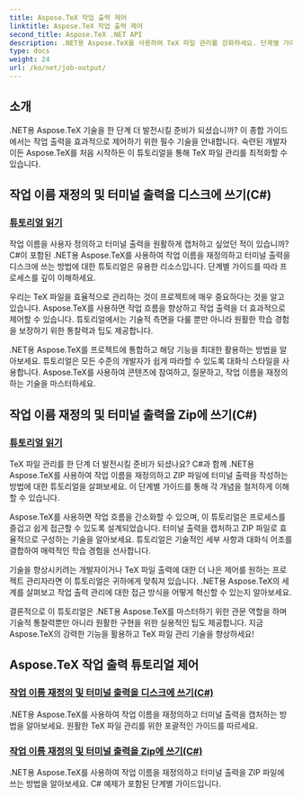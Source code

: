 ```yaml
---
title: Aspose.TeX 작업 출력 제어
linktitle: Aspose.TeX 작업 출력 제어
second_title: Aspose.TeX .NET API
description: .NET용 Aspose.TeX를 사용하여 TeX 파일 관리를 강화하세요. 단계별 가이드를 통해 C#을 사용하여 작업 이름을 재정의하고 터미널 출력을 손쉽게 캡처하는 방법을 알아보세요.
type: docs
weight: 24
url: /ko/net/job-output/
---
```


## 소개

.NET용 Aspose.TeX 기술을 한 단계 더 발전시킬 준비가 되셨습니까? 이 종합 가이드에서는 작업 출력을 효과적으로 제어하기 위한 필수 기술을 안내합니다. 숙련된 개발자이든 Aspose.TeX를 처음 시작하든 이 튜토리얼을 통해 TeX 파일 관리를 최적화할 수 있습니다.

## 작업 이름 재정의 및 터미널 출력을 디스크에 쓰기(C#)
### [튜토리얼 읽기](./override-job-name-disk-output-csharp/)

작업 이름을 사용자 정의하고 터미널 출력을 원활하게 캡처하고 싶었던 적이 있습니까? C#이 포함된 .NET용 Aspose.TeX를 사용하여 작업 이름을 재정의하고 터미널 출력을 디스크에 쓰는 방법에 대한 튜토리얼은 유용한 리소스입니다. 단계별 가이드를 따라 프로세스를 깊이 이해하세요.

우리는 TeX 파일을 효율적으로 관리하는 것이 프로젝트에 매우 중요하다는 것을 알고 있습니다. Aspose.TeX를 사용하면 작업 흐름을 향상하고 작업 출력을 더 효과적으로 제어할 수 있습니다. 튜토리얼에서는 기술적 측면을 다룰 뿐만 아니라 원활한 학습 경험을 보장하기 위한 통찰력과 팁도 제공합니다.

.NET용 Aspose.TeX를 프로젝트에 통합하고 해당 기능을 최대한 활용하는 방법을 알아보세요. 튜토리얼은 모든 수준의 개발자가 쉽게 따라할 수 있도록 대화식 스타일을 사용합니다. Aspose.TeX를 사용하여 콘텐츠에 참여하고, 질문하고, 작업 이름을 재정의하는 기술을 마스터하세요.

## 작업 이름 재정의 및 터미널 출력을 Zip에 쓰기(C#)
### [튜토리얼 읽기](./override-job-name-zip-output-csharp/)

TeX 파일 관리를 한 단계 더 발전시킬 준비가 되셨나요? C#과 함께 .NET용 Aspose.TeX를 사용하여 작업 이름을 재정의하고 ZIP 파일에 터미널 출력을 작성하는 방법에 대한 튜토리얼을 살펴보세요. 이 단계별 가이드를 통해 각 개념을 철저하게 이해할 수 있습니다.

Aspose.TeX를 사용하면 작업 흐름을 간소화할 수 있으며, 이 튜토리얼은 프로세스를 즐겁고 쉽게 접근할 수 있도록 설계되었습니다. 터미널 출력을 캡처하고 ZIP 파일로 효율적으로 구성하는 기술을 알아보세요. 튜토리얼은 기술적인 세부 사항과 대화식 어조를 결합하여 매력적인 학습 경험을 선사합니다.

기술을 향상시키려는 개발자이거나 TeX 파일 출력에 대한 더 나은 제어를 원하는 프로젝트 관리자라면 이 튜토리얼은 귀하에게 맞춰져 있습니다. .NET용 Aspose.TeX의 세계를 살펴보고 작업 출력 관리에 대한 접근 방식을 어떻게 혁신할 수 있는지 알아보세요.

결론적으로 이 튜토리얼은 .NET용 Aspose.TeX를 마스터하기 위한 관문 역할을 하며 기술적 통찰력뿐만 아니라 원활한 구현을 위한 실용적인 팁도 제공합니다. 지금 Aspose.TeX의 강력한 기능을 활용하고 TeX 파일 관리 기술을 향상하세요!
## Aspose.TeX 작업 출력 튜토리얼 제어
### [작업 이름 재정의 및 터미널 출력을 디스크에 쓰기(C#)](./override-job-name-disk-output-csharp/)
.NET용 Aspose.TeX를 사용하여 작업 이름을 재정의하고 터미널 출력을 캡처하는 방법을 알아보세요. 원활한 TeX 파일 관리를 위한 포괄적인 가이드를 따르세요.
### [작업 이름 재정의 및 터미널 출력을 Zip에 쓰기(C#)](./override-job-name-zip-output-csharp/)
.NET용 Aspose.TeX를 사용하여 작업 이름을 재정의하고 터미널 출력을 ZIP 파일에 쓰는 방법을 알아보세요. C# 예제가 포함된 단계별 가이드입니다.